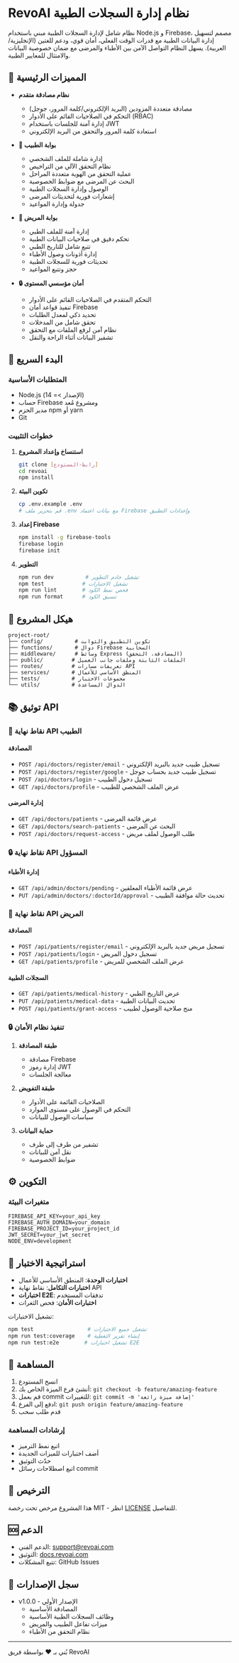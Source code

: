 # RevoAI نظام إدارة السجلات الطبية

نظام شامل لإدارة السجلات الطبية مبني باستخدام Node.js و Firebase، مصمم لتسهيل إدارة البيانات الطبية مع قدرات الوقت الفعلي، أمان قوي، ودعم للغتين (الإنجليزية/العربية). يسهل النظام التواصل الآمن بين الأطباء والمرضى مع ضمان خصوصية البيانات والامتثال للمعايير الطبية.

## 🌟 المميزات الرئيسية

- **نظام مصادقة متقدم**
  - مصادقة متعددة المزودين (البريد الإلكتروني/كلمة المرور، جوجل)
  - التحكم في الصلاحيات القائم على الأدوار (RBAC)
  - إدارة آمنة للجلسات باستخدام JWT
  - استعادة كلمة المرور والتحقق من البريد الإلكتروني

- **🏥 بوابة الطبيب**
  - إدارة شاملة للملف الشخصي
  - نظام التحقق الآلي من التراخيص
  - عملية التحقق من الهوية متعددة المراحل
  - البحث عن المرضى مع ضوابط الخصوصية
  - الوصول وإدارة السجلات الطبية
  - إشعارات فورية لتحديثات المرضى
  - جدولة وإدارة المواعيد

- **👤 بوابة المريض**
  - إدارة آمنة للملف الطبي
  - تحكم دقيق في صلاحيات البيانات الطبية
  - تتبع شامل للتاريخ الطبي
  - إدارة أذونات وصول الأطباء
  - تحديثات فورية للسجلات الطبية
  - حجز وتتبع المواعيد

- **🔒 أمان مؤسسي المستوى**
  - التحكم المتقدم في الصلاحيات القائم على الأدوار
  - تنفيذ قواعد أمان Firebase
  - تحديد ذكي لمعدل الطلبات
  - تحقق شامل من المدخلات
  - نظام آمن لرفع الملفات مع التحقق
  - تشفير البيانات أثناء الراحة والنقل

## 🚀 البدء السريع

### المتطلبات الأساسية

- Node.js (الإصدار >= 14)
- حساب Firebase ومشروع مُعد
- مدير الحزم npm أو yarn
- Git

### خطوات التثبيت

1. **استنساخ وإعداد المشروع**
   ```bash
   git clone [رابط-المستودع]
   cd revoai
   npm install
   ```

2. **تكوين البيئة**
   ```bash
   cp .env.example .env
   # قم بتحرير ملف .env مع بيانات اعتماد Firebase وإعدادات التطبيق
   ```

3. **إعداد Firebase**
   ```bash
   npm install -g firebase-tools
   firebase login
   firebase init
   ```

4. **التطوير**
   ```bash
   npm run dev          # تشغيل خادم التطوير
   npm test            # تشغيل الاختبارات
   npm run lint        # فحص نمط الكود
   npm run format      # تنسيق الكود
   ```

## 📁 هيكل المشروع

```
project-root/
├── config/          # تكوين التطبيق والثوابت
├── functions/       # دوال Firebase السحابية
├── middleware/      # وسائط Express (المصادقة، التحقق)
├── public/         # الملفات الثابتة وملفات جانب العميل
├── routes/         # تعريفات مسارات API
├── services/       # المنطق الأساسي للأعمال
├── tests/          # مجموعات الاختبار
└── utils/          # الدوال المساعدة
```

## 📚 توثيق API

### 🏥 نقاط نهاية API الطبيب

#### المصادقة
- `POST /api/doctors/register/email` - تسجيل طبيب جديد بالبريد الإلكتروني
- `POST /api/doctors/register/google` - تسجيل طبيب جديد بحساب جوجل
- `POST /api/doctors/login` - تسجيل دخول الطبيب
- `GET /api/doctors/profile` - عرض الملف الشخصي للطبيب

#### إدارة المرضى
- `GET /api/doctors/patients` - عرض قائمة المرضى
- `GET /api/doctors/search-patients` - البحث عن المرضى
- `POST /api/doctors/request-access` - طلب الوصول لملف مريض

### 🔒 نقاط نهاية API المسؤول

#### إدارة الأطباء
- `GET /api/admin/doctors/pending` - عرض قائمة الأطباء المعلقين
- `PUT /api/admin/doctors/:doctorId/approval` - تحديث حالة موافقة الطبيب

### 👤 نقاط نهاية API المريض

#### المصادقة
- `POST /api/patients/register/email` - تسجيل مريض جديد بالبريد الإلكتروني
- `POST /api/patients/login` - تسجيل دخول المريض
- `GET /api/patients/profile` - عرض الملف الشخصي للمريض

#### السجلات الطبية
- `GET /api/patients/medical-history` - عرض التاريخ الطبي
- `PUT /api/patients/medical-data` - تحديث البيانات الطبية
- `POST /api/patients/grant-access` - منح صلاحية الوصول لطبيب

### 🔒 تنفيذ نظام الأمان

1. **طبقة المصادقة**
   - مصادقة Firebase
   - إدارة رموز JWT
   - معالجة الجلسات

2. **طبقة التفويض**
   - الصلاحيات القائمة على الأدوار
   - التحكم في الوصول على مستوى الموارد
   - سياسات الوصول للبيانات

3. **حماية البيانات**
   - تشفير من طرف إلى طرف
   - نقل آمن للبيانات
   - ضوابط الخصوصية

## ⚙️ التكوين

### متغيرات البيئة

```env
FIREBASE_API_KEY=your_api_key
FIREBASE_AUTH_DOMAIN=your_domain
FIREBASE_PROJECT_ID=your_project_id
JWT_SECRET=your_jwt_secret
NODE_ENV=development
```

## 🧪 استراتيجية الاختبار

- **اختبارات الوحدة**: المنطق الأساسي للأعمال
- **اختبارات التكامل**: نقاط نهاية API
- **اختبارات E2E**: تدفقات المستخدم
- **اختبارات الأمان**: فحص الثغرات

تشغيل الاختبارات:
```bash
npm test                 # تشغيل جميع الاختبارات
npm run test:coverage    # إنشاء تقرير التغطية
npm run test:e2e        # تشغيل اختبارات E2E
```

## 🤝 المساهمة

1. انسخ المستودع
2. أنشئ فرع الميزة الخاص بك: `git checkout -b feature/amazing-feature`
3. قم بعمل commit للتغييرات: `git commit -m 'إضافة ميزة رائعة'`
4. ادفع إلى الفرع: `git push origin feature/amazing-feature`
5. قدم طلب سحب

### إرشادات المساهمة
- اتبع نمط الترميز
- أضف اختبارات للميزات الجديدة
- حدّث التوثيق
- اتبع اصطلاحات رسائل commit

## 📄 الترخيص

هذا المشروع مرخص تحت رخصة MIT - انظر [LICENSE](LICENSE) للتفاصيل.

## 🆘 الدعم

- الدعم الفني: [support@revoai.com](mailto:support@revoai.com)
- التوثيق: [docs.revoai.com](https://docs.revoai.com)
- تتبع المشكلات: GitHub Issues

## 🔄 سجل الإصدارات

- v1.0.0 - الإصدار الأولي
  - المصادقة الأساسية
  - وظائف السجلات الطبية الأساسية
  - ميزات تفاعل الطبيب والمريض
  - نظام التحقق من الأطباء

---

بُني بـ ❤️ بواسطة فريق RevoAI
